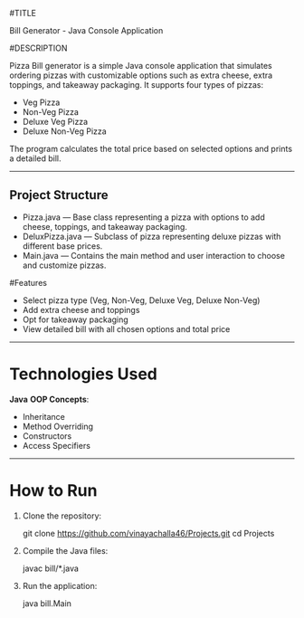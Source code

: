 #TITLE

Bill Generator  - Java Console Application

#DESCRIPTION

Pizza Bill generator is a simple Java console application that simulates ordering pizzas with customizable options such as extra cheese, extra toppings, and takeaway packaging. It supports four types of pizzas:

- Veg Pizza
- Non-Veg Pizza
- Deluxe Veg Pizza
- Deluxe Non-Veg Pizza

The program calculates the total price based on selected options and prints a detailed bill.

---

## Project Structure

- Pizza.java — Base class representing a pizza with options to add cheese, toppings, and takeaway packaging.
- DeluxPizza.java — Subclass of pizza representing deluxe pizzas with different base prices.
- Main.java — Contains the main method and user interaction to choose and customize pizzas.

#Features


- Select pizza type (Veg, Non-Veg, Deluxe Veg, Deluxe Non-Veg)
- Add extra cheese and toppings
- Opt for takeaway packaging
- View detailed bill with all chosen options and total price

---

# Technologies Used

**Java**
 **OOP Concepts**:  
  - Inheritance  
  - Method Overriding  
  - Constructors  
  - Access Specifiers 

---
# How to Run

1. Clone the repository:

   git clone https://github.com/vinayachalla46/Projects.git
   cd Projects
   
3. Compile the Java files:

   javac bill/*.java

4. Run the application:
 
   java bill.Main


